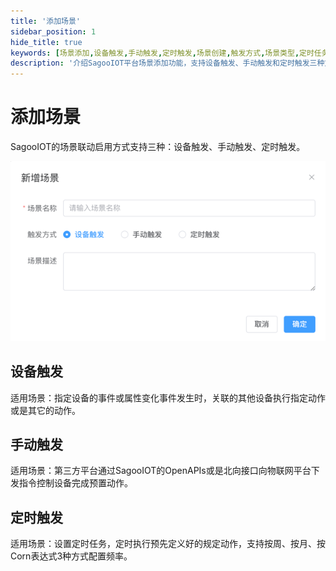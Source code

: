 ```yaml
---
title: '添加场景'
sidebar_position: 1
hide_title: true
keywords: [场景添加,设备触发,手动触发,定时触发,场景创建,触发方式,场景类型,定时任务,OpenAPI触发,场景配置]
description: '介绍SagooIOT平台场景添加功能，支持设备触发、手动触发和定时触发三种方式，满足不同场景需求。'
---
```


# 添加场景

SagooIOT的场景联动启用方式支持三种：设备触发、手动触发、定时触发。

![add.png](../imgs/scene/add.png)

## 设备触发
适用场景：指定设备的事件或属性变化事件发生时，关联的其他设备执行指定动作或是其它的动作。

## 手动触发
适用场景：第三方平台通过SagooIOT的OpenAPIs或是北向接口向物联网平台下发指令控制设备完成预置动作。

## 定时触发
适用场景：设置定时任务，定时执行预先定义好的规定动作，支持按周、按月、按Corn表达式3种方式配置频率。
